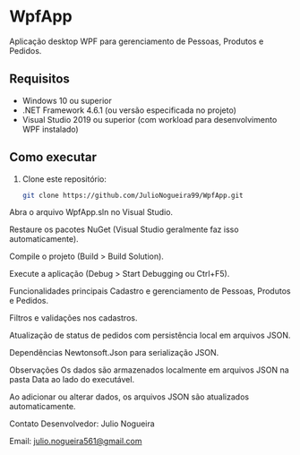 # WpfApp

Aplicação desktop WPF para gerenciamento de Pessoas, Produtos e Pedidos.

## Requisitos

- Windows 10 ou superior  
- .NET Framework 4.6.1 (ou versão especificada no projeto)  
- Visual Studio 2019 ou superior (com workload para desenvolvimento WPF instalado)  

## Como executar

1. Clone este repositório:  
   ```bash
   git clone https://github.com/JulioNogueira99/WpfApp.git
Abra o arquivo WpfApp.sln no Visual Studio.

Restaure os pacotes NuGet (Visual Studio geralmente faz isso automaticamente).

Compile o projeto (Build > Build Solution).

Execute a aplicação (Debug > Start Debugging ou Ctrl+F5).

Funcionalidades principais
Cadastro e gerenciamento de Pessoas, Produtos e Pedidos.

Filtros e validações nos cadastros.

Atualização de status de pedidos com persistência local em arquivos JSON.

Dependências
Newtonsoft.Json para serialização JSON.

Observações
Os dados são armazenados localmente em arquivos JSON na pasta Data ao lado do executável.

Ao adicionar ou alterar dados, os arquivos JSON são atualizados automaticamente.

Contato
Desenvolvedor: Julio Nogueira

Email: julio.nogueira561@gmail.com
